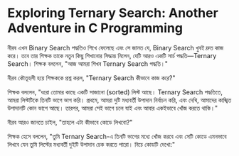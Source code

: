# Exploring Ternary Search: Another Adventure in C Programming

নীরব এখন Binary Search পদ্ধতিও শিখে ফেলেছে এবং সে জানত যে, Binary Search খুবই দ্রুত কাজ করে। তবে তার শিক্ষক তাকে নতুন কিছু শিখানোর সিদ্ধান্ত নিলেন, যেটি আরও একটি সার্চ পদ্ধতি—Ternary Search। শিক্ষক বললেন, "আজ আমরা শিখব Ternary Search পদ্ধতি।"

নীরব কৌতূহলী হয়ে শিক্ষককে প্রশ্ন করল, "Ternary Search কীভাবে কাজ করে?"

শিক্ষক বললেন, "ধরো তোমার কাছে একটি সাজানো (sorted) লিস্ট আছে। Ternary Search পদ্ধতিতে, আমরা লিস্টটিকে তিনটি ভাগে ভাগ করি। প্রথমে, আমরা দুটি মধ্যবর্তী উপাদান নির্বাচন করি, এবং দেখি, আমাদের কাঙ্খিত উপাদানটি কোন ভাগে আছে। তারপর, আমরা সেই ভাগে চলে যাই এবং আবার একইভাবে খোঁজ করতে থাকি।"

নীরব আরও জানতে চাইল, "তাহলে এটা কীভাবে কোডে লিখবো?"

শিক্ষক হেসে বললেন, "তুমি Ternary Search-এ তিনটি ভাগের মধ্যে খোঁজ করবে এবং সেটি কোডে এমনভাবে লিখবে যেন তুমি লিস্টের মধ্যবর্তী দুইটি উপাদান চেক করতে পারো। নিচে কোডটি দেখো:"
